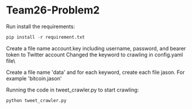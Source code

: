 # Team26-Problem2

Run install the requirements: 
```python
pip install -r requirement.txt
```
Create a file name account.key including username, password, and bearer token to Twitter account
Changed the keyword to crawling in config.yaml file\

Create a file name 'data' and for each keyword, create each file jason. For example 'bitcoin.jason'

Running the code in tweet_crawler.py to start crawling:
```
python tweet_crawler.py
```
